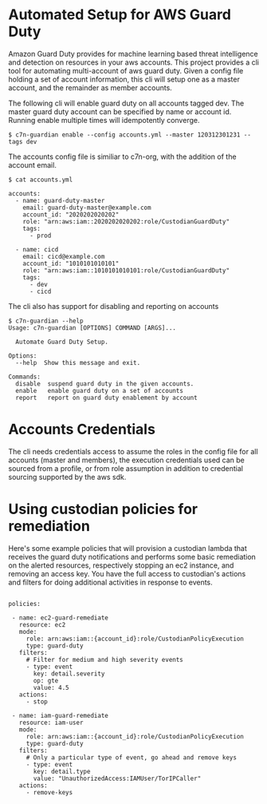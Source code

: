 
# Automated Setup for AWS Guard Duty

Amazon Guard Duty provides for machine learning based threat
intelligence and detection on resources in your aws accounts. This
project provides a cli tool for automating multi-account of aws guard
duty. Given a config file holding a set of account information, this
cli will setup one as a master account, and the remainder as member
accounts.

The following cli will enable guard duty on all accounts tagged
dev. The master guard duty account can be specified by name or account
id. Running enable multiple times will idempotently converge.

```
$ c7n-guardian enable --config accounts.yml --master 120312301231 --tags dev
```

The accounts config file is similiar to c7n-org, with the addition of the
account email.

```
$ cat accounts.yml

accounts:
  - name: guard-duty-master
    email: guard-duty-master@example.com
    account_id: "2020202020202"
    role: "arn:aws:iam::2020202020202:role/CustodianGuardDuty"
    tags:
      - prod

  - name: cicd
    email: cicd@example.com
    account_id: "1010101010101"
    role: "arn:aws:iam::1010101010101:role/CustodianGuardDuty"
    tags:
      - dev
      - cicd

```

The cli also has support for disabling and reporting on accounts

```
$ c7n-guardian --help
Usage: c7n-guardian [OPTIONS] COMMAND [ARGS]...

  Automate Guard Duty Setup.

Options:
  --help  Show this message and exit.

Commands:
  disable  suspend guard duty in the given accounts.
  enable   enable guard duty on a set of accounts
  report   report on guard duty enablement by account

```

# Accounts Credentials

The cli needs credentials access to assume the roles in the config
file for all accounts (master and members), the execution credentials
used can be sourced from a profile, or from role assumption in
addition to credential sourcing supported by the aws sdk.


# Using custodian policies for remediation

Here's some example policies that will provision a custodian lambda that
receives the guard duty notifications and performs some basic remediation
on the alerted resources, respectively stopping an ec2 instance, and removing
an access key. You have the full access to custodian's actions and filters
for doing additional activities in response to events.

```

policies:

 - name: ec2-guard-remediate
   resource: ec2
   mode:
     role: arn:aws:iam::{account_id}:role/CustodianPolicyExecution
     type: guard-duty
   filters:
     # Filter for medium and high severity events
     - type: event
       key: detail.severity
       op: gte
       value: 4.5
   actions:
     - stop

 - name: iam-guard-remediate
   resource: iam-user
   mode:
     role: arn:aws:iam::{account_id}:role/CustodianPolicyExecution
     type: guard-duty
   filters:
     # Only a particular type of event, go ahead and remove keys
     - type: event
       key: detail.type
       value: "UnauthorizedAccess:IAMUser/TorIPCaller"
   actions:
     - remove-keys
```